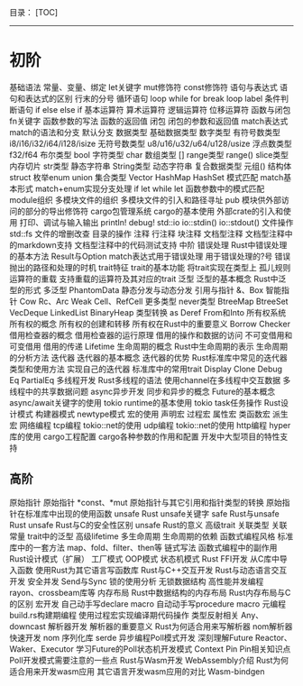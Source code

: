目录：
[TOC]
***
# 初阶
基础语法
常量、变量、绑定
let关键字
mut修饰符
const修饰符
语句与表达式
语句和表达式的区别
行末的分号
循环语句
loop
while
for
break
loop label
条件判断语句
if
else
else if
基本运算符
算术运算符
逻辑运算符
位移运算符
函数与闭包
fn关键字
函数参数的写法
函数的返回值
闭包
闭包的参数和返回值
match表达式
match的语法和分支
默认分支
数据类型
基础数据类型
数字类型
有符号数类型
i8/i16/i32/i64/i128/isize
无符号数类型
u8/u16/u32/u64/u128/usize
浮点数类型
f32/f64
布尔类型
bool
字符类型
char
数组类型
[]
range类型
range()
slice类型
内存切片
str类型
静态字符串
String类型
动态字符串
复合数据类型
元组()
结构体struct
枚举enum
union
集合类型
Vector
HashMap
HashSet
模式匹配
match基本形式
match+enum实现分支处理
if let
while let
函数参数中的模式匹配
module组织
多模块文件的组织
多模块文件的引入和路径寻址
pub
模块供外部访问的部分的导出修饰符
cargo包管理系统
cargo的基本使用
外部crate的引入和使用
打印、调试与输入输出
println!
debug!
std::io
io::stdin()
io::stdout()
文件操作
std::fs
文件的增删改查
目录的操作
注释
行注释
块注释
文档型注释
文档型注释中的markdown支持
文档型注释中的代码测试支持
中阶
错误处理
Rust中错误处理的基本方法
Result与Option
match表达式用于错误处理
用于错误处理的?号
错误抛出的路径和处理的时机
trait特征
trait的基本功能
将trait实现在类型上
孤儿规则
运算符的重载
支持重载的运算符及其对应的trait
泛型
泛型的基本概念
Rust中泛型的形式
多泛型
PhantomData
静态分发与动态分发
引用与指针
&、Box
智能指针
Cow
Rc、Arc
Weak
Cell、RefCell
更多类型
never类型
BtreeMap
BtreeSet
VecDeque
LinkedList
BinaryHeap
类型转换
as
Deref
From和Into
所有权系统
所有权的概念
所有权的创建和转移
所有权在Rust中的重要意义
Borrow Checker
借用检查器的概念
借用检查器的运行原理
借用的操作和数据的访问
不可变借用和可变借用
借用的传递
Lifetime
生命周期的概念
Rust中生命周期的表示
生命周期的分析方法
迭代器
迭代器的基本概念
迭代器的优势
Rust标准库中常见的迭代器类型和使用方法
实现自己的迭代器
标准库中的常用trait
Display
Clone
Debug
Eq
PartialEq
多线程开发
Rust多线程的语法
使用channel在多线程中交互数据
多线程中的共享数据问题
async异步开发
同步和异步的概念
Future的基本概念
async/await关键字的使用
tokio runtime的基本使用
tokio
task任务操作
Rust设计模式
构建器模式
newtype模式
宏的使用
声明宏
过程宏
属性宏
类函数宏
派生宏
网络编程
tcp编程
tokio::net的使用
udp编程
tokio::net的使用
http编程
hyper库的使用
cargo工程配置
cargo各种参数的作用和配置
开发中大型项目的特性支持
## 高阶
原始指针
原始指针
*const、*mut
原始指针与其它引用和指针类型的转换
原始指针在标准库中出现的使用函数
unsafe Rust
unsafe关键字
safe Rust与unsafe Rust
unsafe Rust与C的安全性区别
unsafe Rust的意义
高级trait
关联类型
关联常量
trait中的泛型
高级lifetime
多生命周期
生命周期的依赖
函数式编程风格
标准库中的一套方法
map、fold、filter、then等
链式写法
函数式编程中的副作用
Rust设计模式（扩展）
工厂模式
OOP模式
状态机模式
Rust FFI开发
从C库中导入函数
使用Rust为其它语言写函数库
Rust与C++交互开发
Rust与动态语言交互开发
安全并发
Send与Sync
锁的使用分析
无锁数据结构
高性能并发编程
rayon、crossbeam库等
内存布局
Rust中数据结构的内存布局
Rust内存布局与C的区别
宏开发
自己动手写declare macro
自动动手写procedure macro
元编程
build.rs构建期编程
使用过程宏实现编译期代码操作
类型反射相关
Any、downcast
解析器开发
解析器的重要意义
Rust为何适合用来写解析器
nom解析器快速开发
nom
序列化库
serde
异步编程Poll模式开发
深刻理解Future
Reactor、Waker、Executor
学习Future的Poll状态机开发模式
Context
Pin
Pin相关知识点
Poll开发模式需要注意的一些点
Rust与Wasm开发
WebAssembly介绍
Rust为何适合用来开发wasm应用
其它语言开发wasm应用的对比
Wasm-bindgen